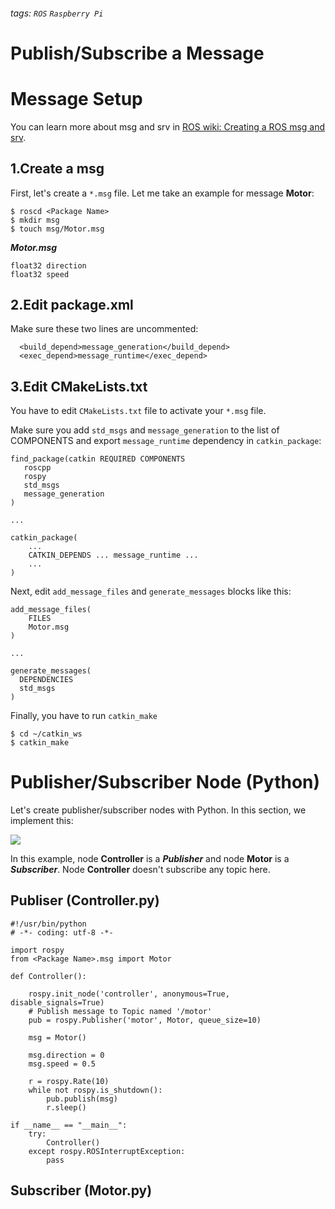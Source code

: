 ###### tags: `ROS` `Raspberry Pi`

Publish/Subscribe a Message
===

# Message Setup
You can learn more about msg and srv in [ROS wiki: Creating a ROS msg and srv](http://wiki.ros.org/ROS/Tutorials/CreatingMsgAndSrv).

## 1.Create a msg
First, let's create a `*.msg` file.
Let me take an example for message **Motor**:

    $ roscd <Package Name>
    $ mkdir msg
    $ touch msg/Motor.msg

***Motor.msg***
```
float32 direction
float32 speed
```

## 2.Edit package.xml
Make sure these two lines are uncommented:
```
  <build_depend>message_generation</build_depend>
  <exec_depend>message_runtime</exec_depend>
```

## 3.Edit CMakeLists.txt
You have to edit `CMakeLists.txt` file to activate your `*.msg` file.

Make sure you add `std_msgs` and `message_generation` to the list of COMPONENTS and export `message_runtime` dependency in `catkin_package`:
```
find_package(catkin REQUIRED COMPONENTS
   roscpp
   rospy
   std_msgs
   message_generation
)

...

catkin_package(
    ...
    CATKIN_DEPENDS ... message_runtime ...
    ...
)
```
Next, edit `add_message_files` and `generate_messages` blocks like this:
```
add_message_files(
    FILES
    Motor.msg
)

...

generate_messages(
  DEPENDENCIES
  std_msgs
)
```

Finally, you have to run `catkin_make`

    $ cd ~/catkin_ws
    $ catkin_make

# Publisher/Subscriber Node (Python)
Let's create publisher/subscriber nodes with Python.
In this section, we implement this:

![](https://i.imgur.com/8IJbf90.png)


In this example, node **Controller** is a ***Publisher*** and node **Motor** is a ***Subscriber***.
Node **Controller** doesn't subscribe any topic here.

## Publiser (Controller.py)
```=python
#!/usr/bin/python
# -*- coding: utf-8 -*-

import rospy
from <Package Name>.msg import Motor

def Controller():

    rospy.init_node('controller', anonymous=True, disable_signals=True)
    # Publish message to Topic named '/motor'
    pub = rospy.Publisher('motor', Motor, queue_size=10)

    msg = Motor()

    msg.direction = 0
    msg.speed = 0.5

    r = rospy.Rate(10)
    while not rospy.is_shutdown():
        pub.publish(msg)
        r.sleep()

if __name__ == "__main__":
    try:
        Controller()
    except rospy.ROSInterruptException:
        pass
```



## Subscriber (Motor.py)
